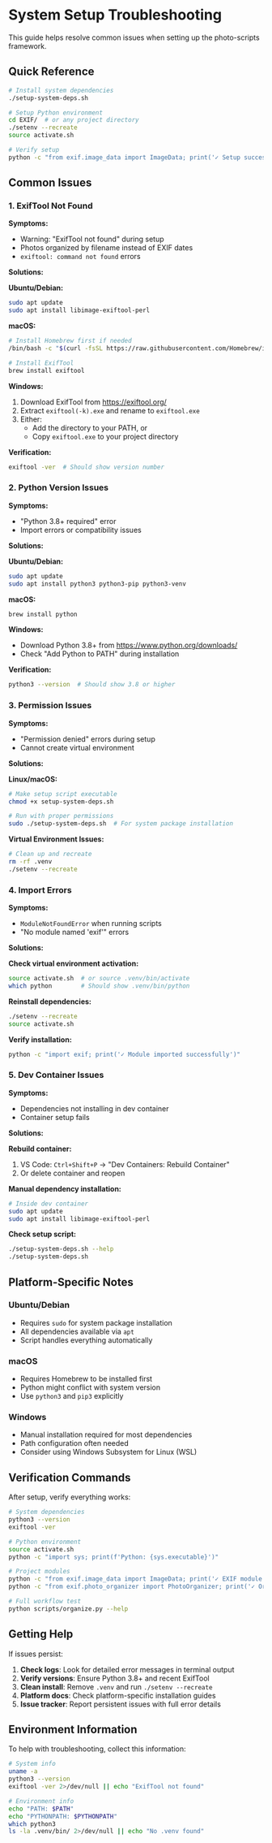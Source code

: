 # System Setup Troubleshooting

This guide helps resolve common issues when setting up the photo-scripts framework.

## Quick Reference

```bash
# Install system dependencies
./setup-system-deps.sh

# Setup Python environment
cd EXIF/  # or any project directory
./setenv --recreate
source activate.sh

# Verify setup
python -c "from exif.image_data import ImageData; print('✓ Setup successful')"
```

## Common Issues

### 1. ExifTool Not Found

**Symptoms:**
- Warning: "ExifTool not found" during setup
- Photos organized by filename instead of EXIF dates
- `exiftool: command not found` errors

**Solutions:**

**Ubuntu/Debian:**
```bash
sudo apt update
sudo apt install libimage-exiftool-perl
```

**macOS:**
```bash
# Install Homebrew first if needed
/bin/bash -c "$(curl -fsSL https://raw.githubusercontent.com/Homebrew/install/HEAD/install.sh)"

# Install ExifTool
brew install exiftool
```

**Windows:**
1. Download ExifTool from https://exiftool.org/
2. Extract `exiftool(-k).exe` and rename to `exiftool.exe` 
3. Either:
   - Add the directory to your PATH, or
   - Copy `exiftool.exe` to your project directory

**Verification:**
```bash
exiftool -ver  # Should show version number
```

### 2. Python Version Issues

**Symptoms:**
- "Python 3.8+ required" error
- Import errors or compatibility issues

**Solutions:**

**Ubuntu/Debian:**
```bash
sudo apt update
sudo apt install python3 python3-pip python3-venv
```

**macOS:**
```bash
brew install python
```

**Windows:**
- Download Python 3.8+ from https://www.python.org/downloads/
- Check "Add Python to PATH" during installation

**Verification:**
```bash
python3 --version  # Should show 3.8 or higher
```

### 3. Permission Issues

**Symptoms:**
- "Permission denied" errors during setup
- Cannot create virtual environment

**Solutions:**

**Linux/macOS:**
```bash
# Make setup script executable
chmod +x setup-system-deps.sh

# Run with proper permissions
sudo ./setup-system-deps.sh  # For system package installation
```

**Virtual Environment Issues:**
```bash
# Clean up and recreate
rm -rf .venv
./setenv --recreate
```

### 4. Import Errors

**Symptoms:**
- `ModuleNotFoundError` when running scripts
- "No module named 'exif'" errors

**Solutions:**

**Check virtual environment activation:**
```bash
source activate.sh  # or source .venv/bin/activate
which python        # Should show .venv/bin/python
```

**Reinstall dependencies:**
```bash
./setenv --recreate
source activate.sh
```

**Verify installation:**
```bash
python -c "import exif; print('✓ Module imported successfully')"
```

### 5. Dev Container Issues

**Symptoms:**
- Dependencies not installing in dev container
- Container setup fails

**Solutions:**

**Rebuild container:**
1. VS Code: `Ctrl+Shift+P` → "Dev Containers: Rebuild Container"
2. Or delete container and reopen

**Manual dependency installation:**
```bash
# Inside dev container
sudo apt update
sudo apt install libimage-exiftool-perl
```

**Check setup script:**
```bash
./setup-system-deps.sh --help
./setup-system-deps.sh
```

## Platform-Specific Notes

### Ubuntu/Debian
- Requires `sudo` for system package installation
- All dependencies available via `apt`
- Script handles everything automatically

### macOS
- Requires Homebrew to be installed first
- Python might conflict with system version
- Use `python3` and `pip3` explicitly

### Windows
- Manual installation required for most dependencies
- Path configuration often needed
- Consider using Windows Subsystem for Linux (WSL)

## Verification Commands

After setup, verify everything works:

```bash
# System dependencies
python3 --version
exiftool -ver

# Python environment
source activate.sh
python -c "import sys; print(f'Python: {sys.executable}')"

# Project modules
python -c "from exif.image_data import ImageData; print('✓ EXIF module OK')"
python -c "from exif.photo_organizer import PhotoOrganizer; print('✓ Organizer module OK')"

# Full workflow test
python scripts/organize.py --help
```

## Getting Help

If issues persist:

1. **Check logs**: Look for detailed error messages in terminal output
2. **Verify versions**: Ensure Python 3.8+ and recent ExifTool
3. **Clean install**: Remove `.venv` and run `./setenv --recreate`
4. **Platform docs**: Check platform-specific installation guides
5. **Issue tracker**: Report persistent issues with full error details

## Environment Information

To help with troubleshooting, collect this information:

```bash
# System info
uname -a
python3 --version
exiftool -ver 2>/dev/null || echo "ExifTool not found"

# Environment info
echo "PATH: $PATH"
echo "PYTHONPATH: $PYTHONPATH"
which python3
ls -la .venv/bin/ 2>/dev/null || echo "No .venv found"
```